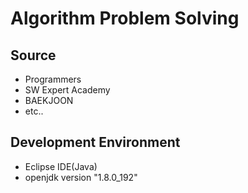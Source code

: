 # Algorithm Problem Solving

## Source
- Programmers
- SW Expert Academy
- BAEKJOON
- etc..

## Development Environment
- Eclipse IDE(Java)
- openjdk version "1.8.0_192"


